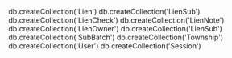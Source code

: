 db.createCollection('Lien')
db.createCollection('LienSub')
db.createCollection('LienCheck')
db.createCollection('LienNote')
db.createCollection('LienOwner')
db.createCollection('LienSub')
db.createCollection('SubBatch')
db.createCollection('Township')
db.createCollection('User')
db.createCollection('Session')
